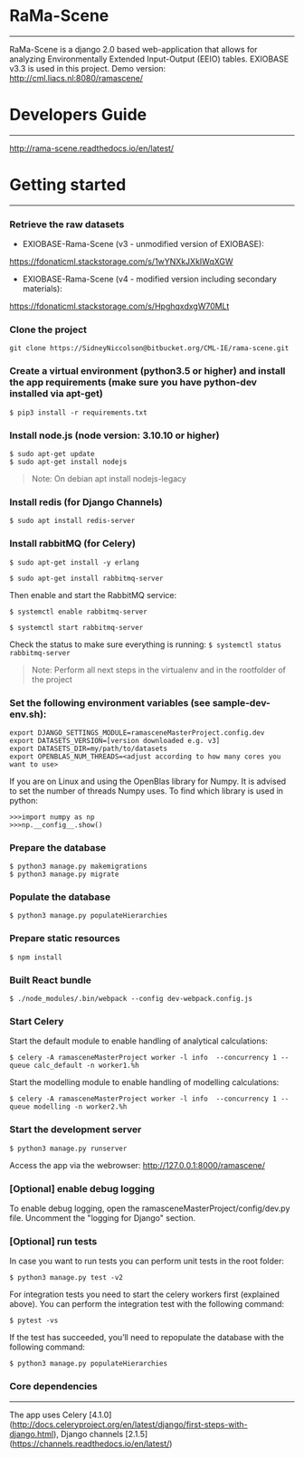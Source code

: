 # RaMa-Scene
---
RaMa-Scene is a django 2.0 based web-application that allows for analyzing Environmentally Extended Input-Output (EEIO) tables. EXIOBASE v3.3 is used in this project. 
Demo version: http://cml.liacs.nl:8080/ramascene/

# Developers Guide
---
http://rama-scene.readthedocs.io/en/latest/

# Getting started
---
### Retrieve the raw datasets

 
* EXIOBASE-Rama-Scene (v3 - unmodified version of EXIOBASE): 

https://fdonaticml.stackstorage.com/s/1wYNXkJXkIWqXGW

* EXIOBASE-Rama-Scene (v4 - modified version including secondary materials): 

https://fdonaticml.stackstorage.com/s/HpghqxdxgW70MLt

### Clone the project 
``` 
git clone https://SidneyNiccolson@bitbucket.org/CML-IE/rama-scene.git 
```

### Create a virtual environment (python3.5 or higher) and install the app requirements (make sure you have python-dev installed via apt-get)
``` 
$ pip3 install -r requirements.txt 
```

### Install node.js (node version: 3.10.10 or higher)
``` 
$ sudo apt-get update
$ sudo apt-get install nodejs
```
> Note: On debian apt install nodejs-legacy

### Install redis (for Django Channels)
```
$ sudo apt install redis-server
```

### Install rabbitMQ (for Celery)

``$ sudo apt-get install -y erlang``

``$ sudo apt-get install rabbitmq-server``

Then enable and start the RabbitMQ service:

``$ systemctl enable rabbitmq-server``

``$ systemctl start rabbitmq-server``

Check the status to make sure everything is running:
``$ systemctl status rabbitmq-server``


> Note: Perform all next steps in the virtualenv and in the rootfolder of the project

### Set the following environment variables (see sample-dev-env.sh):
```
export DJANGO_SETTINGS_MODULE=ramasceneMasterProject.config.dev
export DATASETS_VERSION=[version downloaded e.g. v3]
export DATASETS_DIR=my/path/to/datasets
export OPENBLAS_NUM_THREADS=<adjust according to how many cores you want to use>
```
If you are on Linux and using the OpenBlas library for Numpy. 
It is advised to set the number of threads Numpy uses. To find which library is used in python:
```
>>>import numpy as np
>>>np.__config__.show()
```


### Prepare the database
```
$ python3 manage.py makemigrations
$ python3 manage.py migrate
```

### Populate the database 
```
$ python3 manage.py populateHierarchies
```

### Prepare static resources
```
$ npm install
```

### Built React bundle
```
$ ./node_modules/.bin/webpack --config dev-webpack.config.js 
```

### Start Celery
Start the default module to enable handling of analytical calculations:
```
$ celery -A ramasceneMasterProject worker -l info  --concurrency 1 --queue calc_default -n worker1.%h
```
Start the modelling module to enable handling of modelling calculations:
```
$ celery -A ramasceneMasterProject worker -l info  --concurrency 1 --queue modelling -n worker2.%h
```

### Start the development server
```
$ python3 manage.py runserver
```

Access the app via the webrowser: http://127.0.0.1:8000/ramascene/

### [Optional] enable debug logging

To enable debug logging, open the ramasceneMasterProject/config/dev.py file.
Uncomment the "logging for Django" section.

### [Optional] run tests
In case you want to run tests you can perform unit tests in the root folder:
```
$ python3 manage.py test -v2
```

For integration tests you need to start the celery workers first (explained above). 
You can perform the integration test with the following command:
```
$ pytest -vs
```

If the test has succeeded, you’ll need to repopulate the database with the following command:
```
$ python3 manage.py populateHierarchies
```

### Core dependencies
---
The app uses Celery [4.1.0] (http://docs.celeryproject.org/en/latest/django/first-steps-with-django.html), Django channels [2.1.5] (https://channels.readthedocs.io/en/latest/)

